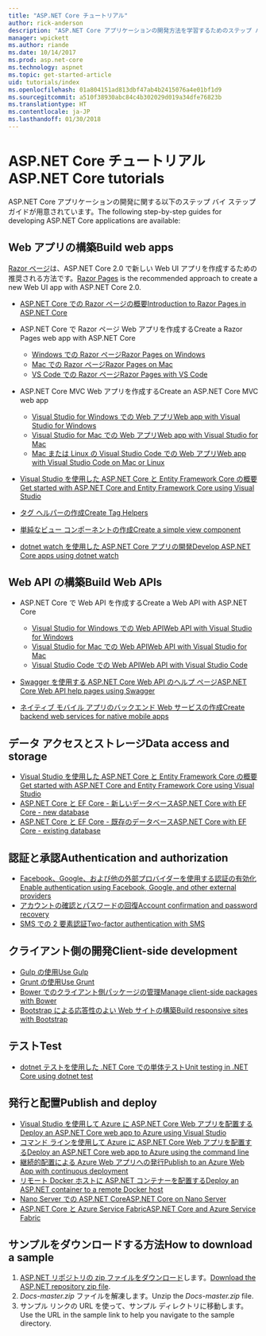 ```yaml
---
title: "ASP.NET Core チュートリアル"
author: rick-anderson
description: "ASP.NET Core アプリケーションの開発方法を学習するためのステップ バイ ステップ ガイドの一覧です。"
manager: wpickett
ms.author: riande
ms.date: 10/14/2017
ms.prod: asp.net-core
ms.technology: aspnet
ms.topic: get-started-article
uid: tutorials/index
ms.openlocfilehash: 01a804151ad813dbf47ab4b2415076a4e01bf1d9
ms.sourcegitcommit: a510f38930abc84c4b302029d019a34dfe76823b
ms.translationtype: HT
ms.contentlocale: ja-JP
ms.lasthandoff: 01/30/2018
---
```

# <a name="aspnet-core-tutorials"></a><span data-ttu-id="63458-103">ASP.NET Core チュートリアル</span><span class="sxs-lookup"><span data-stu-id="63458-103">ASP.NET Core tutorials</span></span>

<span data-ttu-id="63458-104">ASP.NET Core アプリケーションの開発に関する以下のステップ バイ ステップ ガイドが用意されています。</span><span class="sxs-lookup"><span data-stu-id="63458-104">The following step-by-step guides for developing ASP.NET Core applications are available:</span></span>

## <a name="build-web-apps"></a><span data-ttu-id="63458-105">Web アプリの構築</span><span class="sxs-lookup"><span data-stu-id="63458-105">Build web apps</span></span>

<span data-ttu-id="63458-106">[Razor ページ](xref:mvc/razor-pages/index)は、ASP.NET Core 2.0 で新しい Web UI アプリを作成するための推奨される方法です。</span><span class="sxs-lookup"><span data-stu-id="63458-106">[Razor Pages](xref:mvc/razor-pages/index) is the recommended approach to create a new Web UI app with ASP.NET Core 2.0.</span></span>

* [<span data-ttu-id="63458-107">ASP.NET Core での Razor ページの概要</span><span class="sxs-lookup"><span data-stu-id="63458-107">Introduction to Razor Pages in ASP.NET Core</span></span>](xref:mvc/razor-pages/index)
* <span data-ttu-id="63458-108">ASP.NET Core で Razor ページ Web アプリを作成する</span><span class="sxs-lookup"><span data-stu-id="63458-108">Create a Razor Pages web app with ASP.NET Core</span></span>

   * [<span data-ttu-id="63458-109">Windows での Razor ページ</span><span class="sxs-lookup"><span data-stu-id="63458-109">Razor Pages on Windows</span></span>](xref:tutorials/razor-pages/index)
   * [<span data-ttu-id="63458-110">Mac での Razor ページ</span><span class="sxs-lookup"><span data-stu-id="63458-110">Razor Pages on Mac</span></span>](xref:tutorials/razor-pages-mac/index)
   * [<span data-ttu-id="63458-111">VS Code での Razor ページ</span><span class="sxs-lookup"><span data-stu-id="63458-111">Razor Pages with VS Code</span></span>](xref:tutorials/razor-pages-vsc/index)  

* <span data-ttu-id="63458-112">ASP.NET Core MVC Web アプリを作成する</span><span class="sxs-lookup"><span data-stu-id="63458-112">Create an ASP.NET Core MVC web app</span></span>

   * [<span data-ttu-id="63458-113">Visual Studio for Windows での Web アプリ</span><span class="sxs-lookup"><span data-stu-id="63458-113">Web app with Visual Studio for Windows</span></span>](first-mvc-app/index.md)
   * [<span data-ttu-id="63458-114">Visual Studio for Mac での Web アプリ</span><span class="sxs-lookup"><span data-stu-id="63458-114">Web app with Visual Studio for Mac</span></span>](first-mvc-app-mac/index.md)
   * [<span data-ttu-id="63458-115">Mac または Linux の Visual Studio Code での Web アプリ</span><span class="sxs-lookup"><span data-stu-id="63458-115">Web app with Visual Studio Code on Mac or Linux</span></span>](first-mvc-app-xplat/index.md)

* [<span data-ttu-id="63458-116">Visual Studio を使用した ASP.NET Core と Entity Framework Core の概要</span><span class="sxs-lookup"><span data-stu-id="63458-116">Get started with ASP.NET Core and Entity Framework Core using Visual Studio</span></span>](../data/ef-mvc/index.md)
* [<span data-ttu-id="63458-117">タグ ヘルパーの作成</span><span class="sxs-lookup"><span data-stu-id="63458-117">Create Tag Helpers</span></span>](../mvc/views/tag-helpers/authoring.md)
* [<span data-ttu-id="63458-118">単純なビュー コンポーネントの作成</span><span class="sxs-lookup"><span data-stu-id="63458-118">Create a simple view component</span></span>](../mvc/views/view-components.md#walkthrough-creating-a-simple-view-component)
* [<span data-ttu-id="63458-119">dotnet watch を使用した ASP.NET Core アプリの開発</span><span class="sxs-lookup"><span data-stu-id="63458-119">Develop ASP.NET Core apps using dotnet watch</span></span>](dotnet-watch.md)

## <a name="build-web-apis"></a><span data-ttu-id="63458-120">Web API の構築</span><span class="sxs-lookup"><span data-stu-id="63458-120">Build Web APIs</span></span>
* <span data-ttu-id="63458-121">ASP.NET Core で Web API を作成する</span><span class="sxs-lookup"><span data-stu-id="63458-121">Create a Web API with ASP.NET Core</span></span>

  * [<span data-ttu-id="63458-122">Visual Studio for Windows での Web API</span><span class="sxs-lookup"><span data-stu-id="63458-122">Web API with Visual Studio for Windows</span></span>](first-web-api.md)
  * [<span data-ttu-id="63458-123">Visual Studio for Mac での Web API</span><span class="sxs-lookup"><span data-stu-id="63458-123">Web API with Visual Studio for Mac</span></span>](xref:tutorials/first-web-api-mac)
  * [<span data-ttu-id="63458-124">Visual Studio Code での Web API</span><span class="sxs-lookup"><span data-stu-id="63458-124">Web API with Visual Studio Code</span></span>](web-api-vsc.md)
  
* [<span data-ttu-id="63458-125">Swagger を使用する ASP.NET Core Web API のヘルプ ページ</span><span class="sxs-lookup"><span data-stu-id="63458-125">ASP.NET Core Web API help pages using Swagger</span></span>](web-api-help-pages-using-swagger.md)
* [<span data-ttu-id="63458-126">ネイティブ モバイル アプリのバックエンド Web サービスの作成</span><span class="sxs-lookup"><span data-stu-id="63458-126">Create backend web services for native mobile apps</span></span>](../mobile/native-mobile-backend.md)

## <a name="data-access-and-storage"></a><span data-ttu-id="63458-127">データ アクセスとストレージ</span><span class="sxs-lookup"><span data-stu-id="63458-127">Data access and storage</span></span>
* [<span data-ttu-id="63458-128">Visual Studio を使用した ASP.NET Core と Entity Framework Core の概要</span><span class="sxs-lookup"><span data-stu-id="63458-128">Get started with ASP.NET Core and Entity Framework Core using Visual Studio</span></span>](../data/ef-mvc/index.md)
* [<span data-ttu-id="63458-129">ASP.NET Core と EF Core - 新しいデータベース</span><span class="sxs-lookup"><span data-stu-id="63458-129">ASP.NET Core with EF Core - new database</span></span>](https://docs.microsoft.com/ef/core/get-started/aspnetcore/new-db)
* [<span data-ttu-id="63458-130">ASP.NET Core と EF Core - 既存のデータベース</span><span class="sxs-lookup"><span data-stu-id="63458-130">ASP.NET Core with EF Core - existing database</span></span>](https://docs.microsoft.com/ef/core/get-started/aspnetcore/existing-db)

## <a name="authentication-and-authorization"></a><span data-ttu-id="63458-131">認証と承認</span><span class="sxs-lookup"><span data-stu-id="63458-131">Authentication and authorization</span></span>
* [<span data-ttu-id="63458-132">Facebook、Google、および他の外部プロバイダーを使用する認証の有効化</span><span class="sxs-lookup"><span data-stu-id="63458-132">Enable authentication using Facebook, Google, and other external providers</span></span>](../security/authentication/social/index.md)
* [<span data-ttu-id="63458-133">アカウントの確認とパスワードの回復</span><span class="sxs-lookup"><span data-stu-id="63458-133">Account confirmation and password recovery</span></span>](../security/authentication/accconfirm.md)
* [<span data-ttu-id="63458-134">SMS での 2 要素認証</span><span class="sxs-lookup"><span data-stu-id="63458-134">Two-factor authentication with SMS</span></span>](../security/authentication/2fa.md)

## <a name="client-side-development"></a><span data-ttu-id="63458-135">クライアント側の開発</span><span class="sxs-lookup"><span data-stu-id="63458-135">Client-side development</span></span>
* [<span data-ttu-id="63458-136">Gulp の使用</span><span class="sxs-lookup"><span data-stu-id="63458-136">Use Gulp</span></span>](../client-side/using-gulp.md)
* [<span data-ttu-id="63458-137">Grunt の使用</span><span class="sxs-lookup"><span data-stu-id="63458-137">Use Grunt</span></span>](../client-side/using-grunt.md)
* [<span data-ttu-id="63458-138">Bower でのクライアント側パッケージの管理</span><span class="sxs-lookup"><span data-stu-id="63458-138">Manage client-side packages with Bower</span></span>](../client-side/bower.md)
* [<span data-ttu-id="63458-139">Bootstrap による応答性のよい Web サイトの構築</span><span class="sxs-lookup"><span data-stu-id="63458-139">Build responsive sites with Bootstrap</span></span>](../client-side/bootstrap.md)

## <a name="test"></a><span data-ttu-id="63458-140">テスト</span><span class="sxs-lookup"><span data-stu-id="63458-140">Test</span></span>
* [<span data-ttu-id="63458-141">dotnet テストを使用した .NET Core での単体テスト</span><span class="sxs-lookup"><span data-stu-id="63458-141">Unit testing in .NET Core using dotnet test</span></span>](https://docs.microsoft.com/dotnet/articles/core/testing/unit-testing-with-dotnet-test)

## <a name="publish-and-deploy"></a><span data-ttu-id="63458-142">発行と配置</span><span class="sxs-lookup"><span data-stu-id="63458-142">Publish and deploy</span></span>
* [<span data-ttu-id="63458-143">Visual Studio を使用して Azure に ASP.NET Core Web アプリを配置する</span><span class="sxs-lookup"><span data-stu-id="63458-143">Deploy an ASP.NET Core web app to Azure using Visual Studio</span></span>](publish-to-azure-webapp-using-vs.md)
* [<span data-ttu-id="63458-144">コマンド ラインを使用して Azure に ASP.NET Core Web アプリを配置する</span><span class="sxs-lookup"><span data-stu-id="63458-144">Deploy an ASP.NET Core web app to Azure using the command line</span></span>](publish-to-azure-webapp-using-cli.md)
* [<span data-ttu-id="63458-145">継続的配置による Azure Web アプリへの発行</span><span class="sxs-lookup"><span data-stu-id="63458-145">Publish to an Azure Web App with continuous deployment</span></span>](xref:host-and-deploy/azure-apps/azure-continuous-deployment)
* [<span data-ttu-id="63458-146">リモート Docker ホストに ASP.NET コンテナーを配置する</span><span class="sxs-lookup"><span data-stu-id="63458-146">Deploy an ASP.NET container to a remote Docker host</span></span>](https://docs.microsoft.com/azure/vs-azure-tools-docker-hosting-web-apps-in-docker)
* [<span data-ttu-id="63458-147">Nano Server での ASP.NET Core</span><span class="sxs-lookup"><span data-stu-id="63458-147">ASP.NET Core on Nano Server</span></span>](nano-server.md)
* [<span data-ttu-id="63458-148">ASP.NET Core と Azure Service Fabric</span><span class="sxs-lookup"><span data-stu-id="63458-148">ASP.NET Core and Azure Service Fabric</span></span>](https://docs.microsoft.com/azure/service-fabric/service-fabric-add-a-web-frontend)

<a name="download"></a> 
## <a name="how-to-download-a-sample"></a><span data-ttu-id="63458-149">サンプルをダウンロードする方法</span><span class="sxs-lookup"><span data-stu-id="63458-149">How to download a sample</span></span>
1. <span data-ttu-id="63458-150">[ASP.NET リポジトリの zip ファイルをダウンロード](https://codeload.github.com/aspnet/Docs/zip/master)します。</span><span class="sxs-lookup"><span data-stu-id="63458-150">[Download the ASP.NET repository zip file](https://codeload.github.com/aspnet/Docs/zip/master).</span></span>
1. <span data-ttu-id="63458-151">*Docs-master.zip* ファイルを解凍します。</span><span class="sxs-lookup"><span data-stu-id="63458-151">Unzip the *Docs-master.zip* file.</span></span>
1. <span data-ttu-id="63458-152">サンプル リンクの URL を使って、サンプル ディレクトリに移動します。</span><span class="sxs-lookup"><span data-stu-id="63458-152">Use the URL in the sample link to help you navigate to the sample directory.</span></span> 
